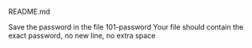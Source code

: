 README.md

Save the password in the file 101-password Your file should contain the exact password, no new line, no extra space
